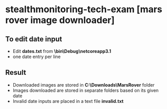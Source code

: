 # stealthmonitoring-tech-exam [mars rover image downloader]



## To edit date input
* Edit **dates.txt** from **\bin\Debug\netcoreapp3.1**
* one date entry per line

## Result
* Downloaded images are stored in **C:\Downloads\MarsRover** folder
* Images downloaded are stored in separate folders based on its given date
* Invalid date inputs are placed in a text file **invalid.txt**
